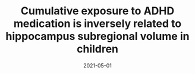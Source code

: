 ---
title: "Cumulative exposure to ADHD medication is inversely related to hippocampus subregional volume in children"
collection: publications
permalink: /publication/2021-05-01-Cumulative-exposure-to-ADHD-medication-is-inversely-related-to-hippocampus-subregional-volume-in-children
date: 2021-05-01
venue: 'NeuroImage: Clinical'
paperurl: 'https://www.sciencedirect.com/science/article/pii/S221315822100139X'
citation: 'Fotopoulos, Nellie H, <b>Devenyi, Gabriel A</b>, Guay, Stephanie, Sengupta, Sarojini M, Mallar Chakravarty, M, Grizenko, Natalie, Karama, Sherif, Joober, Ridha, &quot;<i>Cumulative exposure to ADHD medication is inversely related to hippocampus subregional volume in children</i>.&quot; NeuroImage: Clinical, 2021.'
---
